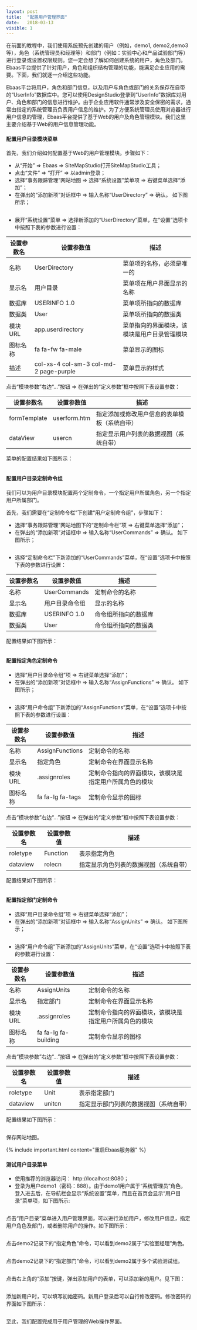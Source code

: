 ```yaml
---
layout: post
title:  "配置用户管理界面"
date:   2018-03-13
visible: 1
---
```


在前面的教程中，我们使用系统预先创建的用户（例如，demo1, demo2,demo3等），角色（系统管理员和经理等）和部门（例如：实验中心和产品试验部门等）进行登录或设置权限规则。您一定会想了解如何创建系统的用户，角色及部门。Ebaas平台提供了针对用户，角色和组织结构管理的功能，能满足企业应用的需要。下面，我们就逐一介绍这些功能。

Ebaas平台将用户，角色和部门信息，以及用户与角色或部门的关系保存在自带的“UserInfo”数据库中。您可以使用DesignStudio登录到“UserInfo”数据库对用户、角色和部门的信息进行维护。由于企业应用软件通常涉及安全保密的需求，通常由指定的系统管理员负责用户信息的维护。为了方便系统管理员使用浏览器进行用户信息的管理，Ebaas平台提供了基于Web的用户及角色管理模块。我们这里主要介绍基于Web的用户信息管理功能。

#### 配置用户目录模块菜单

首先，我们介绍如何配置基于Web的用户管理模块。步骤如下：

* 从“开始” => Ebaas => SiteMapStudio打开SiteMapStudio工具；
* 点击“文件” => “打开” => 以admin登录；
* 选择“事务跟踪管理”网站地图 => 选择“系统设置”菜单项 => 右键菜单选择“添加”；
* 在弹出的“添加新项”对话框中 => 输入名称“UserDirectory” => 确认。 如下图所示；

<img src="{{'/assets/img/2018-3-13-创建用户目录菜单.png' | prepend: site.baseurl }}" alt="">

* 展开“系统设置”菜单 => 选择新添加的“UserDirectory”菜单，在“设置”选项卡中按照下表的参数进行设置：

| 设置参数名 | 设置参数值 | 描述 |
|-------|--------|---------|
| 名称 | UserDirectory | 菜单项的名称，必须是唯一的 |
| 显示名 | 用户目录 | 菜单项在用户界面显示的名称 |
| 数据库 | USERINFO 1.0 | 菜单项所指向的数据库 |
| 数据类 | User | 菜单项所指向的数据类 |
| 模块URL | app.userdirectory | 菜单指向的界面模块，该模块是用户目录管理模块 |
| 图标名称 | fa fa-fw fa-male | 菜单显示的图标 |
| 描述 | col-xs-4 col-sm-3 col-md-2 page-purple | 菜单显示的样式 |

点击“模块参数”右边“...”按钮 => 在弹出的“定义参数”框中按照下表设置参数：

| 设置参数名 | 设置参数值 | 描述 |
|-------|--------|---------|
| formTemplate | userform.htm | 指定添加或修改用户信息的表单模板（系统自带） |
| dataView | usercn | 指定显示用户列表的数据视图（系统自带） |

菜单的配置结果如下图所示：

<img src="{{'/assets/img/2018-3-13-设置用户目录菜单.png' | prepend: site.baseurl }}" alt="">

#### 配置用户目录定制命令组

我们可以为用户目录模块配置两个定制命令，一个指定用户所属角色，另一个指定用户所属部门。

首先，我们需要在“定制命令栏”下创建“用户定制命令组”，步骤如下：

* 选择“事务跟踪管理”网站地图下的“定制命令栏”项 => 右键菜单选择“添加”；
* 在弹出的“添加新项”对话框中 => 输入名称“UserCommands” => 确认。 如下图所示；

<img src="{{'/assets/img/2018-3-13-创建用户命令组.png' | prepend: site.baseurl }}" alt="">

* 选择“定制命令栏”下新添加的“UserCommands”菜单，在“设置”选项卡中按照下表的参数进行设置：

| 设置参数名 | 设置参数值 | 描述 |
|-------|--------|---------|
| 名称 | UserCommands | 定制命令的名称 |
| 显示名 | 用户目录命令组 | 显示的名称 |
| 数据库 | USERINFO 1.0 | 命令组所指向的数据库 |
| 数据类 | User | 命令组所指向的数据类 |

配置结果如下图所示：

<img src="{{'/assets/img/2018-3-13-配置用户命令组.png' | prepend: site.baseurl }}" alt="">

#### 配置指定角色定制命令

* 选择“用户目录命令组”项 => 右键菜单选择“添加”；
* 在弹出的“添加新项”对话框中 => 输入名称“AssignFunctions” => 确认。 如下图所示；

<img src="{{'/assets/img/2018-3-13-创建指定角色命令.png' | prepend: site.baseurl }}" alt="">

* 选择“用户命令组”下新添加的“AssignFunctions”菜单，在“设置”选项卡中按照下表的参数进行设置：

| 设置参数名 | 设置参数值 | 描述 |
|-------|--------|---------|
| 名称 | AssignFunctions | 定制命令的名称 |
| 显示名 | 指定角色 | 定制命令在界面显示名称 |
| 模块URL | .assignroles | 定制命令指向的界面模块，该模块是指定用户所属角色的模块 |
| 图标名称 | fa fa-lg fa-tags | 定制命令显示的图标 |

点击“模块参数”右边“...”按钮 => 在弹出的“定义参数”框中按照下表设置参数：

| 设置参数名 | 设置参数值 | 描述 |
|-------|--------|---------|
| roletype | Function | 表示指定角色 |
| dataview | rolecn | 指定显示角色列表的数据视图（系统自带） |

配置结果如下图所示：

<img src="{{'/assets/img/2018-3-13-配置指定角色命令.png' | prepend: site.baseurl }}" alt="">

#### 配置指定部门定制命令

* 选择“用户目录命令组”项 => 右键菜单选择“添加”；
* 在弹出的“添加新项”对话框中 => 输入名称“AssignUnits” => 确认。 如下图所示；

<img src="{{'/assets/img/2018-3-13-创建指定部门命令.png' | prepend: site.baseurl }}" alt="">

* 选择“用户命令组”下新添加的“AssignUnits”菜单，在“设置”选项卡中按照下表的参数进行设置：

| 设置参数名 | 设置参数值 | 描述 |
|-------|--------|---------|
| 名称 | AssignUnits | 定制命令的名称 |
| 显示名 | 指定部门 | 定制命令在界面显示名称 |
| 模块URL | .assignroles | 定制命令指向的界面模块，该模块是指定用户所属角色的模块 |
| 图标名称 | fa fa-lg fa-building | 定制命令显示的图标 |

点击“模块参数”右边“...”按钮 => 在弹出的“定义参数”框中按照下表设置参数：

| 设置参数名 | 设置参数值 | 描述 |
|-------|--------|---------|
| roletype | Unit | 表示指定部门 |
| dataview | unitcn | 指定显示部门列表的数据视图（系统自带） |

配置结果如下图所示：

<img src="{{'/assets/img/2018-3-13-配置指定部门命令.png' | prepend: site.baseurl }}" alt="">

保存网站地图。

{% include important.html content="重启Ebaas服务器" %}

#### 测试用户目录菜单

* 使用推荐的浏览器访问： http://localhost:8080；
* 登录为用户demo1（密码：888）。由于demo1用户属于“系统管理员”角色，登入进去后，在导航栏会显示“系统设置”菜单，而且在首页会显示“用户目录”菜单项，如下图所示:

<img src="{{'/assets/img/2018-3-13-测试用户目录菜单显示.png' | prepend: site.baseurl }}" alt="">

点击“用户目录”菜单进入用户管理界面，可以进行添加用户，修改用户信息，指定用户角色及部门，或者删除用户的操作。如下图所示：

<img src="{{'/assets/img/2018-3-13-用户管理界面.png' | prepend: site.baseurl }}" alt="">

点击demo2记录下的“指定角色”命令，可以看到demo2属于“实验室经理”角色。

<img src="{{'/assets/img/2018-3-13-指定用户角色窗口.png' | prepend: site.baseurl }}" alt="">

点击demo2记录下的“指定部门”命令，可以看到demo2属于多个试验测试组。

<img src="{{'/assets/img/2018-3-13-指定用户部门窗口.png' | prepend: site.baseurl }}" alt="">

点击右上角的“添加”按键，弹出添加用户的表单，可以添加新的用户。见下图：

<img src="{{'/assets/img/2018-3-13-添加用户窗口.png' | prepend: site.baseurl }}" alt="">

添加新用户时，可以填写初始密码。新用户登录后可以自行修改密码。修改密码的界面如下图所示：

<img src="{{'/assets/img/2018-3-13-修改用户密码.png' | prepend: site.baseurl }}" alt="">

至此，我们配置完成用于用户管理的Web操作界面。

